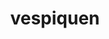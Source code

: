 ---
id: 416
title: vespiquen
types: [bug,flying]
image: https://raw.githubusercontent.com/PokeAPI/sprites/master/sprites/pokemon/416.png
---